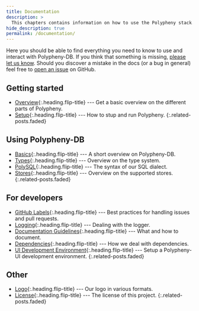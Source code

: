 ```yaml
---
title: Documentation
description: >
  This chapters contains information on how to use the Polypheny stack.
hide_description: true
permalink: /documentation/
---
```


Here you should be able to find everything you need to know to use and interact with Polypheny-DB. If you think that something is missing, [please let us know](https://github.com/polypheny/Website/issues). Should you discover a mistake in the docs (or a bug in general) feel free to [open an issue](https://github.com/polypheny/Website/issues) on GitHub.


## Getting started
* [Overview]{:.heading.flip-title} --- Get a basic overview on the different parts of Polypheny.
* [Setup]{:.heading.flip-title} --- How to stup and run Polypheny.
{:.related-posts.faded}

## Using Polypheny-DB
* [Basics]{:.heading.flip-title} --- A short overview on Polypheny-DB.
* [Types]{:.heading.flip-title} --- Overview on the type system.
* [PolySQL]{:.heading.flip-title} --- The syntax of our SQL dialect.
* [Stores]{:.heading.flip-title} --- Overview on the supported stores.
{:.related-posts.faded}

## For developers
* [GitHub Labels]{:.heading.flip-title} --- Best practices for handling issues and pull requests.
* [Logging]{:.heading.flip-title} --- Dealing with the logger.
* [Documentation Guidelines]{:.heading.flip-title} --- What and how to document.
* [Dependencies]{:.heading.flip-title} --- How we deal with dependencies.
* [UI Development Environment]{:.heading.flip-title} --- Setup a Polypheny-UI development environment.
{:.related-posts.faded}

## Other
* [Logo]{:.heading.flip-title} --- Our logo in various formats.
* [License]{:.heading.flip-title} --- The license of this project.
{:.related-posts.faded}

[Overview]: overview.md
[Setup]: setup.md
[Basics]: basics.md
[Types]: types.md
[PolySQL]: polysql.md
[Stores]: stores.md
[GitHub Labels]: Labels.md
[Logging]: Logging.md
[Documentation Guidelines]: Documentation.md
[Dependencies]: Dependencies.md
[UI Development Environment]: UI-Dev-Env.md
[License]: license.md
[Logo]: logo.md
